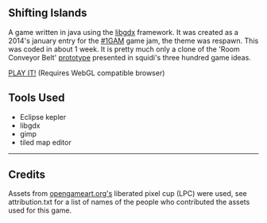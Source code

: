 Shifting Islands
------------------------

A game written in java using the [libgdx][1] framework. It was created as a 2014's january entry for the [#1GAM][2] game jam, the theme was respawn. This was coded in about 1 week. It is pretty much only a clone of the 'Room Conveyor Belt' [prototype][3] presented in squidi's three hundred game ideas.

[PLAY IT!][6] (Requires WebGL compatible browser)

Tools Used
---
 - Eclipse kepler
 - libgdx
 - gimp
 - tiled map editor

____________

Credits
----------
Assets from [opengameart.org's][5] liberated pixel cup (LPC) were used, see attribution.txt for a list of names of the people who contributed the assets used for this game.


  [1]: http://libgdx.badlogicgames.com/
  [2]: http://www.onegameamonth.com/
  [3]: http://www.squidi.net/threep/p035/
  [4]: http://xaguzman.github.io/shiftingislands/
  [5]: http://opengameart.org
  [6]: http://guzman.github.io/shiftingislands
